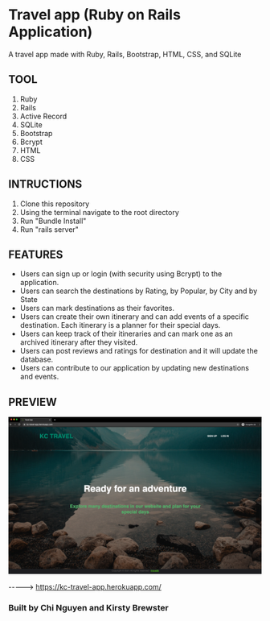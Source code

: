 # Travel app (Ruby on Rails Application)

A travel app made with Ruby, Rails, Bootstrap, HTML, CSS, and SQLite


## TOOL

1. Ruby
2. Rails
3. Active Record
4. SQLite
5. Bootstrap
6. Bcrypt
7. HTML
8. CSS
  

## INTRUCTIONS

1. Clone this repository
2. Using the terminal navigate to the root directory
3. Run "Bundle Install"
4. Run "rails server"

## FEATURES

* Users can sign up or login (with security using Bcrypt) to the application.
* Users can search the destinations by Rating, by Popular, by City and by State
* Users can mark destinations as their favorites.
* Users can create their own itinerary and can add events of a specific destination. Each itinerary is a planner for their special days.
* Users can keep track of their itineraries and can mark one as an archived itinerary after they visited.
* Users can post reviews and ratings for destination and it will update the database.
* Users can contribute to our application by updating new destinations and events.

## PREVIEW

![](preview.png)

----->    https://kc-travel-app.herokuapp.com/

### Built by Chi Nguyen and Kirsty Brewster
